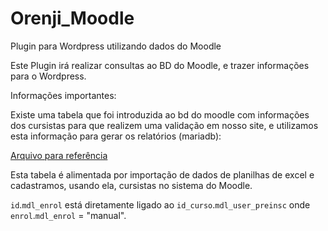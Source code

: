 # Orenji_Moodle
Plugin para Wordpress utilizando dados do Moodle

Este Plugin irá realizar consultas ao BD do Moodle, e trazer informações para o Wordpress.

Informações importantes:

Existe uma tabela que foi introduzida ao bd do moodle com informações dos cursistas para que realizem uma validação em nosso site, e utilizamos esta informação para gerar os relatórios (mariadb):

[Arquivo para referência](SQL/preinsc.sql)

Esta tabela é alimentada por importação de dados de planilhas de excel e cadastramos, usando ela, cursistas no sistema do Moodle.

`id`.`mdl_enrol` está diretamente ligado ao `id_curso`.`mdl_user_preinsc` onde `enrol`.`mdl_enrol` = "manual".
